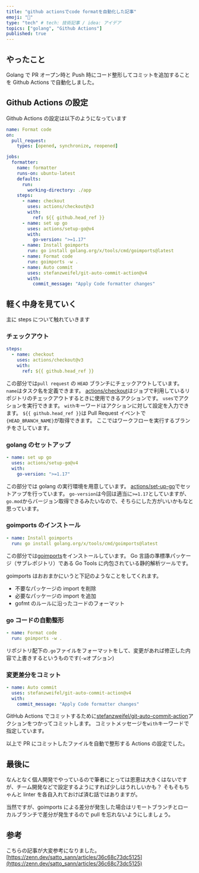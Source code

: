 ```yaml
---
title: "github actionsでcode formatを自動化した記事"
emoji: "🦁"
type: "tech" # tech: 技術記事 / idea: アイデア
topics: ["golang", "Github Actions"]
published: true
---
```


## やったこと

Golang で PR オープン時と Push 時にコード整形してコミットを追加することを Github Actions で自動化しました。

## Github Actions の設定

Github Actions の設定は以下のようになっています

```yml
name: Format code
on:
  pull_request:
    types: [opened, synchronize, reopened]

jobs:
  formatter:
    name: formatter
    runs-on: ubuntu-latest
    defaults:
      run:
        working-directory: ./app
    steps:
      - name: checkout
        uses: actions/checkout@v3
        with:
          ref: ${{ github.head_ref }}
      - name: set up go
        uses: actions/setup-go@v4
        with:
          go-version: ">=1.17"
      - name: Install goimports
        run: go install golang.org/x/tools/cmd/goimports@latest
      - name: Format code
        run: goimports -w .
      - name: Auto commit
        uses: stefanzweifel/git-auto-commit-action@v4
        with:
          commit_message: "Apply Code formatter changes"
```

## 軽く中身を見ていく

主に steps について触れていきます

### チェックアウト

```yml
steps:
  - name: checkout
    uses: actions/checkout@v3
    with:
      ref: ${{ github.head_ref }}
```

この部分では`pull request` の `HEAD` ブランチにチェックアウトしています。
`name`はタスク名を定義できます。
[actions/checkout](https://github.com/actions/checkout)はジョブで利用しているリポジトリのチェックアウトするときに使用できるアクションです。
`uses`でアクションを実行できます。
`with`キーワードはアクションに対して設定を入力できます。
`${{ github.head_ref }}`は Pull Request イベントで`{HEAD_BRANCH_NAME}`が取得できます。
ここではワークフローを実行するブランチをさしています。

### golang のセットアップ

```yml
- name: set up go
  uses: actions/setup-go@v4
  with:
    go-version: ">=1.17"
```

この部分では golang の実行環境を用意しています。
[actions/set-up-go](https://github.com/actions/setup-go)でセットアップを行っています。
`go-version`は今回は適当に`>=1.17`としていますが、`go.mod`からバージョン取得できるみたいなので、そちらにした方がいいかもなと思っています。

### goimports のインストール

```yml
- name: Install goimports
  run: go install golang.org/x/tools/cmd/goimports@latest
```

この部分では[goimports](https://pkg.go.dev/golang.org/x/tools/cmd/goimports)をインストールしています。
Go 言語の準標準パッケージ（サブレポジトリ）である Go Tools に内包されている静的解析ツールです。

goimports はおおまかにいうと下記のようなことをしてくれます。

- 不要なパッケージの import を削除
- 必要なパッケージの import を追加
- gofmt のルールに沿ったコードのフォーマット

### go コードの自動整形

```yml
- name: Format code
  run: goimports -w .
```

リポジトリ配下の`.go`ファイルをフォーマットをして、変更があれば修正した内容で上書きするというものです(`-w`オプション)

### 変更差分をコミット

```yml
- name: Auto commit
  uses: stefanzweifel/git-auto-commit-action@v4
  with:
    commit_message: "Apply Code formatter changes"
```

GitHub Actions でコミットするために[stefanzweifel/git-auto-commit-action](https://github.com/stefanzweifel/git-auto-commit-action)アクションをつかってコミットします。
コミットメッセージを`with`キーワードで指定しています。

以上で PR にコミットしたファイルを自動で整形する Actions の設定でした。

## 最後に

なんとなく個人開発でやっているので筆者にとっては恩恵は大きくはないですが、チーム開発などで設定するようにすれば少しはうれしいかも？
そもそもちゃんと linter を各自入れておけば済む話ではありますが。

当然ですが、goimports による差分が発生した場合はリモートブランチとローカルブランチで差分が発生するので pull を忘れないようにしましょう。

## 参考

こちらの記事が大変参考になりました。
[https://zenn.dev/satto_sann/articles/36c68c73dc5125](https://zenn.dev/satto_sann/articles/36c68c73dc5125)
